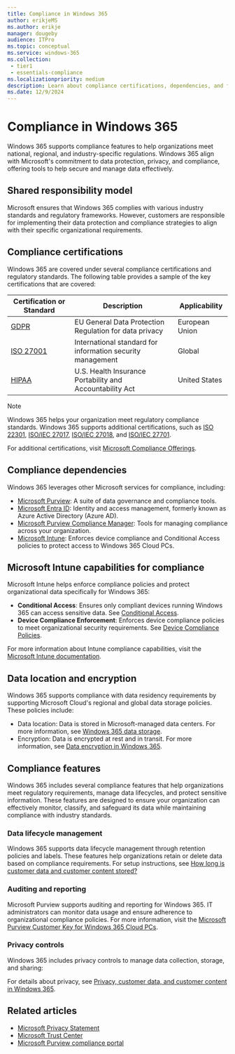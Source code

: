 ```yaml
---
title: Compliance in Windows 365
author: erikjeMS
ms.author: erikje
manager: dougeby
audience: ITPro
ms.topic: conceptual
ms.service: windows-365
ms.collection: 
 - tier1
 - essentials-compliance
ms.localizationpriority: medium
description: Learn about compliance certifications, dependencies, and features in Windows 365 supporting data protection and regulatory requirements.
ms.date: 12/9/2024
---
```


# Compliance in Windows 365

Windows 365 supports compliance features to help organizations meet national, regional, and industry-specific regulations. Windows 365 align with Microsoft's commitment to data protection, privacy, and compliance, offering tools to help secure and manage data effectively.

## Shared responsibility model

Microsoft ensures that Windows 365 complies with various industry standards and regulatory frameworks. However, customers are responsible for implementing their data protection and compliance strategies to align with their specific organizational requirements.

## Compliance certifications

Windows 365 are covered under several compliance certifications and regulatory standards. The following table provides a sample of the key certifications that are covered:

| Certification or Standard | Description | Applicability |
|---------------------------|-------------|---------------|
| [GDPR](/compliance/regulatory/gdpr) | EU General Data Protection Regulation for data privacy  | European Union |
| [ISO 27001](/compliance/regulatory/offering-iso-27001) | International standard for information security management | Global |
| [HIPAA](/compliance/regulatory/offering-hipaa-hitech)   | U.S. Health Insurance Portability and Accountability Act | United States |

> [!NOTE]
> Windows 365 helps your organization meet regulatory compliance standards. Windows 365 supports additional certifications, such as [ISO 22301](/compliance/regulatory/offering-iso-22301), [ISO/IEC 27017](/compliance/regulatory/offering-iso-27017), [ISO/IEC 27018](/compliance/regulatory/offering-iso-27018), and [ISO/IEC 27701](/compliance/regulatory/offering-iso-27701). 

For additional certifications, visit [Microsoft Compliance Offerings](/compliance/regulatory/offering-home).

## Compliance dependencies

Windows 365 leverages other Microsoft services for compliance, including:

- [Microsoft Purview](/purview/purview): A suite of data governance and compliance tools.
- [Microsoft Entra ID](/entra/fundamentals/whatis): Identity and access management, formerly known as Azure Active Directory (Azure AD).
- [Microsoft Purview Compliance Manager](/purview/compliance-manager): Tools for managing compliance across your organization.
- [Microsoft Intune](/mem): Enforces device compliance and Conditional Access policies to protect access to Windows 365 Cloud PCs.

## Microsoft Intune capabilities for compliance

Microsoft Intune helps enforce compliance policies and protect organizational data specifically for Windows 365:

- **Conditional Access**: Ensures only compliant devices running Windows 365 can access sensitive data. See [Conditional Access](/mem/intune-service/protect/conditional-access).
- **Device Compliance Enforcement**: Enforces device compliance policies to meet organizational security requirements. See [Device Compliance Policies](/mem/intune-service/protect/device-compliance-get-started).

For more information about Intune compliance capabilities, visit the [Microsoft Intune documentation](/mem).

## Data location and encryption

Windows 365 supports compliance with data residency requirements by supporting Microsoft Cloud's regional and global data storage policies. These policies include:

- Data location: Data is stored in Microsoft-managed data centers. For more information, see [Windows 365 data storage](enterprise/privacy-personal-data.md#windows-365-data-storage).
- Encryption: Data is encrypted at rest and in transit. For more information, see [Data encryption in Windows 365](enterprise/encryption.md).

## Compliance features

Windows 365 includes several compliance features that help organizations meet regulatory requirements, manage data lifecycles, and protect sensitive information. These features are designed to ensure your organization can effectively monitor, classify, and safeguard its data while maintaining compliance with industry standards.

### Data lifecycle management

Windows 365 supports data lifecycle management through retention policies and labels. These features help organizations retain or delete data based on compliance requirements. For setup instructions, see [How long is customer data and customer content stored?](enterprise/privacy-personal-data.md#how-long-is-customer-data-and-customer-content-stored)

### Auditing and reporting

Microsoft Purview supports auditing and reporting for Windows 365. IT administrators can monitor data usage and ensure adherence to organizational compliance policies. For more information, visit the [Microsoft Purview Customer Key for Windows 365 Cloud PCs](enterprise/purview-customer-key.md).

### Privacy controls

Windows 365 includes privacy controls to manage data collection, storage, and sharing:

For details about privacy, see [Privacy, customer data, and customer content in Windows 365](enterprise/privacy-personal-data.md).

## Related articles

- [Microsoft Privacy Statement](https://privacy.microsoft.com/privacystatement)
- [Microsoft Trust Center](https://www.microsoft.com/trust-center)
- [Microsoft Purview compliance portal](https://compliance.microsoft.com/)
